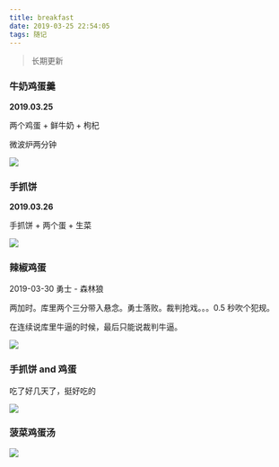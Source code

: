 ```yaml
---
title: breakfast
date: 2019-03-25 22:54:05
tags: 随记
---
```


> 长期更新

### 牛奶鸡蛋羹

**2019.03.25**

两个鸡蛋 + 鲜牛奶 + 枸杞 

微波炉两分钟


![](https://beer-1256523277.cos.ap-shanghai.myqcloud.com/beer/blog/breakfast/breakfast_20190325.jpeg
)


<!--more-->


### 手抓饼

**2019.03.26**

手抓饼  + 两个蛋  + 生菜

![](https://beer-1256523277.cos.ap-shanghai.myqcloud.com/beer/blog/breakfast/breakfast_20190326.jpeg
)

### 辣椒鸡蛋

2019-03-30 勇士 - 森林狼

两加时。库里两个三分带入悬念。勇士落败。裁判抢戏。。。0.5 秒吹个犯规。


在连续说库里牛逼的时候，最后只能说裁判牛逼。

![](https://beer-1256523277.cos.ap-shanghai.myqcloud.com/beer/blog/breakfast_20190330.jpg
)

### 手抓饼 and 鸡蛋

吃了好几天了，挺好吃的

![](https://beer-1256523277.cos.ap-shanghai.myqcloud.com/beer/blog/20190417.jpeg
)


### 菠菜鸡蛋汤

![](https://beer-1256523277.cos.ap-shanghai.myqcloud.com/beer/blog/20190418.jpeg
)